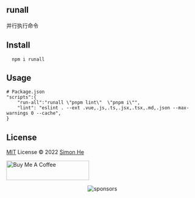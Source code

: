 ## runall
并行执行命令

## Install
```
  npm i runall 
```

## Usage
```
# Package.json
"scripts":{
    "run-all":"runall \"pnpm lint\"  \"pnpm i\"",
    "lint": "eslint . --ext .vue,.js,.ts,.jsx,.tsx,.md,.json --max-warnings 0 --cache",
}
```


## License
[MIT](./LICENSE) License © 2022 [Simon He](https://github.com/Simon-He95)

<a href="https://github.com/Simon-He95/sponsor" target="_blank"><img src="https://cdn.buymeacoffee.com/buttons/default-orange.png" alt="Buy Me A Coffee" style="height: 51px !important;width: 217px !important;" ></a>


<span><div align="center">![sponsors](https://www.hejian.club/images/sponsors.jpg)</div></span>
